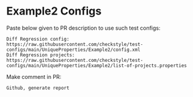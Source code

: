 # Example2 Configs
Paste below given to PR description to use such test configs:
```
Diff Regression config: https://raw.githubusercontent.com/checkstyle/test-configs/main/UniqueProperties/Example2/config.xml
Diff Regression projects: https://raw.githubusercontent.com/checkstyle/test-configs/main/UniqueProperties/Example2/list-of-projects.properties
```
Make comment in PR:
```
Github, generate report
```
